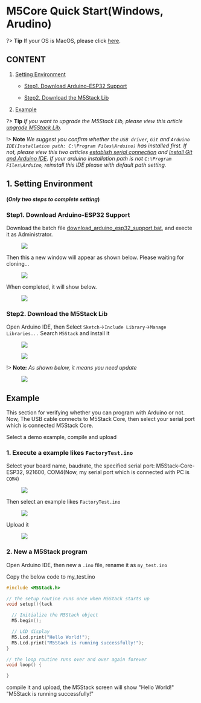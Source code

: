 ﻿# M5Core Quick Start(Windows, Arudino)

?> **Tip** If your OS is MacOS, please click [here](en/quick_start/m5core/m5stack_core_get_started_Arduino_MacOS).

## CONTENT

1. [Setting Environment](#setting-environment)

    - [Step1. Download Arduino-ESP32 Support](#step1-download-arduino-esp32-suppord)

    - [Step2. Download the M5Stack Lib](#step2-download-the-m5stack-lib)

2. [Example](#example)

?> **Tip** *If you want to upgrade the M5Stack Lib, please view this article [upgrade M5Stack Lib](www.m5stack.com).*

!> **Note** *We suggest you confirm whether the `USB driver`, `Git` and `Arduino IDE(Installation path: C:\Program Files\Arduino)` has installed first. If not, please view this two articles [establish serial connection](en/related_documents/establish_serial_connection) and [Install Git and Arduino IDE](en/related_documents/how_to_install_git_and_arduino). If your arduino installation path is not `C:\Program Files\Arduino`, reinstall this IDE please with default path setting.*

## 1. Setting Environment

#### (*Only two steps to complete setting*)

### Step1. Download Arduino-ESP32 Support

Download the batch file [download_arduino_esp32_support.bat](https://github.com/m5stack/m5stack-documentation/blob/master/en/get-started/download_arduino_esp32_support.bat), and execte it as Administrator.

<figure>
    <img src="assets/img/getting_started_pics/m5stack_core/get_started_with_arduino_m5core/windows/execute_batch_file.png">
</figure>


Then this a new window will appear as shown below.
Please waiting for cloning...

<figure>
    <img src="assets/img/getting_started_pics/m5stack_core/get_started_with_arduino_m5core/windows/execute_batch_file_for_downloading_arduino_esp32.png">
</figure>


When completed, it will show below.

<figure>
    <img src="assets/img/getting_started_pics/m5stack_core/get_started_with_arduino_m5core/windows/download_arduino_esp32_completed.png">
</figure>


### Step2. Download the M5Stack Lib

Open Arduino IDE, then Select `Sketch`->`Include Library`->`Manage Libraries...`
Search `M5Stack` and install it

<figure>
    <img src="assets/img/getting_started_pics/m5stack_core/get_started_with_arduino_m5core/windows/install_m5stack_lib_01.png">
</figure>

<figure>
    <img src="assets/img/getting_started_pics/m5stack_core/get_started_with_arduino_m5core/windows/install_m5stack_lib_02.png">
</figure>

!> **Note:** *As shown below, it means you need update*

<figure>
    <img src="assets/img/getting_started_pics/m5stack_core/get_started_with_arduino_m5core/windows/update_m5stack_lib.png">
</figure>


## Example

This section for verifying whether you can program with Arduino or not. Now, The USB cable connects to M5Stack Core, then select your serial port which is connected M5Stack Core.

Select a demo example, compile and upload

### 1. Execute a example likes `FactoryTest.ino`

Select your board name, baudrate, the specified serial port: M5Stack-Core-ESP32, 921600, COM4(Now, my serial port which is connected with PC is `COM4`)

<figure>
    <img src="assets/img/getting_started_pics/m5stack_core/get_started_with_arduino_m5core/windows/select_board_baudrate_serial_port.png">
</figure>


Then select an example likes `FactoryTest.ino`

<figure>
    <img src="assets/img/getting_started_pics/m5stack_core/get_started_with_arduino_m5core/windows/select_an_example.png">
</figure>

Upload it

<figure>
    <img src="assets/img/getting_started_pics/m5stack_core/get_started_with_arduino_m5core/windows/arduino_upload.png">
</figure>


### 2. New a M5Stack program

Open Arduino IDE, then new a `.ino` file, rename it as `my_test.ino`

Copy the below code to my_test.ino

```cpp
#include <M5Stack.h>

// the setup routine runs once when M5Stack starts up
void setup(){tack

  // Initialize the M5Stack object
  M5.begin();

  // LCD display
  M5.Lcd.print("Hello World!");
  M5.Lcd.print("M5Stack is running successfully!");
}

// the loop routine runs over and over again forever
void loop() {

}
```

compile it and upload, the M5Stack screen will show "Hello World!" "M5Stack is running successfully!"
